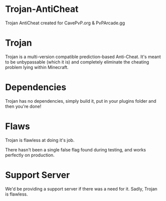 # Trojan-AntiCheat
Trojan AntiCheat created for CavePvP.org & PvPArcade.gg

# Trojan
Trojan is a multi-version compatible prediction-based Anti-Cheat. It's meant to be unbypassable (which it is) and completely eliminate the cheating problem lying within Minecraft.

# Dependencies
Trojan has no dependencies, simply build it, put in your plugins folder and then you're done!

# Flaws
Trojan is flawless at doing it's job.

There hasn't been a single false flag found during testing, and works perfectly on production.

# Support Server
We'd be providing a support server if there was a need for it. Sadly, Trojan is flawless.
